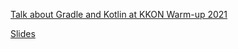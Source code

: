 [Talk about Gradle and Kotlin at KKON Warm-up 2021](https://rheinwerk-kkon.de/warm-up/johannes-hinter-der-magie-von-gradle-und-kotlin/)

[Slides](https://jjohannes.github.io/kkon-warm-up-2021)